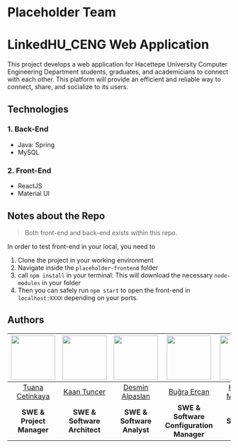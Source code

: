# Placeholder Team <bbm384-2022>
# LinkedHU_CENG Web Application 
This project develops a web application for Hacettepe University Computer Engineering Department students, graduates, and academicians to connect with each other. 
This platform will provide an efficient and reliable way to connect, share, and socialize to its users.

## Technologies
### 1. Back-End
- Java: Spring
- MySQL

### 2. Front-End
- ReactJS
- Material UI

## Notes about the Repo
> Both front-end and back-end exists within this repo. 

   In order to test front-end in your local, you need to
  1. Clone the project in your working environment
  2. Navigate inside the `placeholder-frontend` folder
  3. call `npm install` in your terminal: This will download the necessary `node-modules` in your folder
  4. Then you can safely run `npm start` to open the front-end in `localhost:XXXX` depending on your ports.

## Authors

| <center> <img src="https://github.com/tuanacetinkaya.png?size=400" width="100"/></center> | <img src="https://github.com/kaantuncer.png?size=400" width="100"/> | <img src="https://github.com/mavibirdesmi.png?size=400" width="100"/> | <img src="https://github.com/sanshigo345.png?size=400" width="100"/> | <img src="https://github.com/b21990303.png?size=400" width="100"/> |
| --- | --- | --- | -- | -- |
| <center>[Tuana Cetinkaya](https://github.com/tuanacetinkaya) </center> | <center>[Kaan Tuncer](https://github.com/kaantuncer)</center> | <center>[Desmin Alpaslan](https://github.com/mavibirdesmi) </center> | <center>[Buğra Ercan](https://github.com/sanshigo345) </center> | <center>[Hüseyin Mirza Dal](https://github.com/b21990303) </center> |
| <center>**SWE & Project Manager** </center> | <center>**SWE & Software Architect** </center> | <center>**SWE & Software Analyst** </center> | <center>**SWE & Software Configuration Manager** </center> | <center>**SWE & Software Tester** </center>  |


